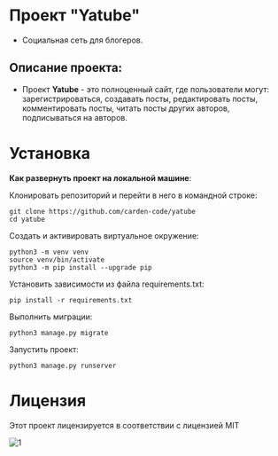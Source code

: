# Проект "Yatube"

- Социальная сеть для блогеров.

## Описание проекта:

- Проект **Yatube** - это полноценный сайт, где пользователи могут: 
зарегистрироваться, создавать посты, редактировать посты, комментировать посты, читать посты других авторов, подписываться на авторов.


# Установка
 **Как развернуть проект на локальной машине**:
 
Клонировать репозиторий и перейти в него в командной строке:


    git clone https://github.com/carden-code/yatube
    cd yatube
Cоздать и активировать виртуальное окружение:


    python3 -m venv venv
    source venv/bin/activate
    python3 -m pip install --upgrade pip

Установить зависимости из файла requirements.txt:

```
pip install -r requirements.txt
```

Выполнить миграции:

```
python3 manage.py migrate
```

Запустить проект:

```
python3 manage.py runserver
```

# Лицензия
Этот проект лицензируется в соответствии с лицензией MIT

![](https://miro.medium.com/max/156/1*A0rVKDO9tEFamc-Gqt7oEA.png "1")